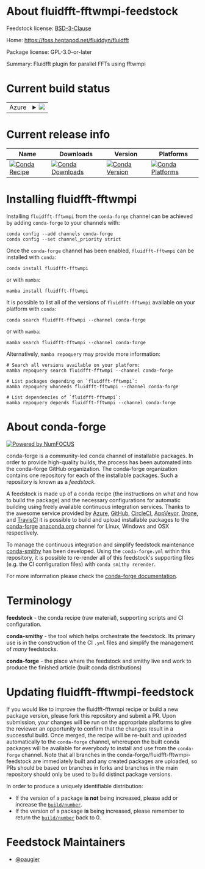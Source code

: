 About fluidfft-fftwmpi-feedstock
================================

Feedstock license: [BSD-3-Clause](https://github.com/conda-forge/fluidfft-fftwmpi-feedstock/blob/main/LICENSE.txt)

Home: https://foss.heptapod.net/fluiddyn/fluidfft

Package license: GPL-3.0-or-later

Summary: Fluidfft plugin for parallel FFTs using fftwmpi

Current build status
====================


<table>
    
  <tr>
    <td>Azure</td>
    <td>
      <details>
        <summary>
          <a href="https://dev.azure.com/conda-forge/feedstock-builds/_build/latest?definitionId=22995&branchName=main">
            <img src="https://dev.azure.com/conda-forge/feedstock-builds/_apis/build/status/fluidfft-fftwmpi-feedstock?branchName=main">
          </a>
        </summary>
        <table>
          <thead><tr><th>Variant</th><th>Status</th></tr></thead>
          <tbody><tr>
              <td>linux_64_numpy1.22python3.10.____cpython</td>
              <td>
                <a href="https://dev.azure.com/conda-forge/feedstock-builds/_build/latest?definitionId=22995&branchName=main">
                  <img src="https://dev.azure.com/conda-forge/feedstock-builds/_apis/build/status/fluidfft-fftwmpi-feedstock?branchName=main&jobName=linux&configuration=linux%20linux_64_numpy1.22python3.10.____cpython" alt="variant">
                </a>
              </td>
            </tr><tr>
              <td>linux_64_numpy1.22python3.9.____cpython</td>
              <td>
                <a href="https://dev.azure.com/conda-forge/feedstock-builds/_build/latest?definitionId=22995&branchName=main">
                  <img src="https://dev.azure.com/conda-forge/feedstock-builds/_apis/build/status/fluidfft-fftwmpi-feedstock?branchName=main&jobName=linux&configuration=linux%20linux_64_numpy1.22python3.9.____cpython" alt="variant">
                </a>
              </td>
            </tr><tr>
              <td>linux_64_numpy1.23python3.11.____cpython</td>
              <td>
                <a href="https://dev.azure.com/conda-forge/feedstock-builds/_build/latest?definitionId=22995&branchName=main">
                  <img src="https://dev.azure.com/conda-forge/feedstock-builds/_apis/build/status/fluidfft-fftwmpi-feedstock?branchName=main&jobName=linux&configuration=linux%20linux_64_numpy1.23python3.11.____cpython" alt="variant">
                </a>
              </td>
            </tr><tr>
              <td>osx_64_numpy1.22python3.10.____cpython</td>
              <td>
                <a href="https://dev.azure.com/conda-forge/feedstock-builds/_build/latest?definitionId=22995&branchName=main">
                  <img src="https://dev.azure.com/conda-forge/feedstock-builds/_apis/build/status/fluidfft-fftwmpi-feedstock?branchName=main&jobName=osx&configuration=osx%20osx_64_numpy1.22python3.10.____cpython" alt="variant">
                </a>
              </td>
            </tr><tr>
              <td>osx_64_numpy1.22python3.9.____cpython</td>
              <td>
                <a href="https://dev.azure.com/conda-forge/feedstock-builds/_build/latest?definitionId=22995&branchName=main">
                  <img src="https://dev.azure.com/conda-forge/feedstock-builds/_apis/build/status/fluidfft-fftwmpi-feedstock?branchName=main&jobName=osx&configuration=osx%20osx_64_numpy1.22python3.9.____cpython" alt="variant">
                </a>
              </td>
            </tr><tr>
              <td>osx_64_numpy1.23python3.11.____cpython</td>
              <td>
                <a href="https://dev.azure.com/conda-forge/feedstock-builds/_build/latest?definitionId=22995&branchName=main">
                  <img src="https://dev.azure.com/conda-forge/feedstock-builds/_apis/build/status/fluidfft-fftwmpi-feedstock?branchName=main&jobName=osx&configuration=osx%20osx_64_numpy1.23python3.11.____cpython" alt="variant">
                </a>
              </td>
            </tr>
          </tbody>
        </table>
      </details>
    </td>
  </tr>
</table>

Current release info
====================

| Name | Downloads | Version | Platforms |
| --- | --- | --- | --- |
| [![Conda Recipe](https://img.shields.io/badge/recipe-fluidfft--fftwmpi-green.svg)](https://anaconda.org/conda-forge/fluidfft-fftwmpi) | [![Conda Downloads](https://img.shields.io/conda/dn/conda-forge/fluidfft-fftwmpi.svg)](https://anaconda.org/conda-forge/fluidfft-fftwmpi) | [![Conda Version](https://img.shields.io/conda/vn/conda-forge/fluidfft-fftwmpi.svg)](https://anaconda.org/conda-forge/fluidfft-fftwmpi) | [![Conda Platforms](https://img.shields.io/conda/pn/conda-forge/fluidfft-fftwmpi.svg)](https://anaconda.org/conda-forge/fluidfft-fftwmpi) |

Installing fluidfft-fftwmpi
===========================

Installing `fluidfft-fftwmpi` from the `conda-forge` channel can be achieved by adding `conda-forge` to your channels with:

```
conda config --add channels conda-forge
conda config --set channel_priority strict
```

Once the `conda-forge` channel has been enabled, `fluidfft-fftwmpi` can be installed with `conda`:

```
conda install fluidfft-fftwmpi
```

or with `mamba`:

```
mamba install fluidfft-fftwmpi
```

It is possible to list all of the versions of `fluidfft-fftwmpi` available on your platform with `conda`:

```
conda search fluidfft-fftwmpi --channel conda-forge
```

or with `mamba`:

```
mamba search fluidfft-fftwmpi --channel conda-forge
```

Alternatively, `mamba repoquery` may provide more information:

```
# Search all versions available on your platform:
mamba repoquery search fluidfft-fftwmpi --channel conda-forge

# List packages depending on `fluidfft-fftwmpi`:
mamba repoquery whoneeds fluidfft-fftwmpi --channel conda-forge

# List dependencies of `fluidfft-fftwmpi`:
mamba repoquery depends fluidfft-fftwmpi --channel conda-forge
```


About conda-forge
=================

[![Powered by
NumFOCUS](https://img.shields.io/badge/powered%20by-NumFOCUS-orange.svg?style=flat&colorA=E1523D&colorB=007D8A)](https://numfocus.org)

conda-forge is a community-led conda channel of installable packages.
In order to provide high-quality builds, the process has been automated into the
conda-forge GitHub organization. The conda-forge organization contains one repository
for each of the installable packages. Such a repository is known as a *feedstock*.

A feedstock is made up of a conda recipe (the instructions on what and how to build
the package) and the necessary configurations for automatic building using freely
available continuous integration services. Thanks to the awesome service provided by
[Azure](https://azure.microsoft.com/en-us/services/devops/), [GitHub](https://github.com/),
[CircleCI](https://circleci.com/), [AppVeyor](https://www.appveyor.com/),
[Drone](https://cloud.drone.io/welcome), and [TravisCI](https://travis-ci.com/)
it is possible to build and upload installable packages to the
[conda-forge](https://anaconda.org/conda-forge) [anaconda.org](https://anaconda.org/)
channel for Linux, Windows and OSX respectively.

To manage the continuous integration and simplify feedstock maintenance
[conda-smithy](https://github.com/conda-forge/conda-smithy) has been developed.
Using the ``conda-forge.yml`` within this repository, it is possible to re-render all of
this feedstock's supporting files (e.g. the CI configuration files) with ``conda smithy rerender``.

For more information please check the [conda-forge documentation](https://conda-forge.org/docs/).

Terminology
===========

**feedstock** - the conda recipe (raw material), supporting scripts and CI configuration.

**conda-smithy** - the tool which helps orchestrate the feedstock.
                   Its primary use is in the construction of the CI ``.yml`` files
                   and simplify the management of *many* feedstocks.

**conda-forge** - the place where the feedstock and smithy live and work to
                  produce the finished article (built conda distributions)


Updating fluidfft-fftwmpi-feedstock
===================================

If you would like to improve the fluidfft-fftwmpi recipe or build a new
package version, please fork this repository and submit a PR. Upon submission,
your changes will be run on the appropriate platforms to give the reviewer an
opportunity to confirm that the changes result in a successful build. Once
merged, the recipe will be re-built and uploaded automatically to the
`conda-forge` channel, whereupon the built conda packages will be available for
everybody to install and use from the `conda-forge` channel.
Note that all branches in the conda-forge/fluidfft-fftwmpi-feedstock are
immediately built and any created packages are uploaded, so PRs should be based
on branches in forks and branches in the main repository should only be used to
build distinct package versions.

In order to produce a uniquely identifiable distribution:
 * If the version of a package **is not** being increased, please add or increase
   the [``build/number``](https://docs.conda.io/projects/conda-build/en/latest/resources/define-metadata.html#build-number-and-string).
 * If the version of a package **is** being increased, please remember to return
   the [``build/number``](https://docs.conda.io/projects/conda-build/en/latest/resources/define-metadata.html#build-number-and-string)
   back to 0.

Feedstock Maintainers
=====================

* [@paugier](https://github.com/paugier/)

